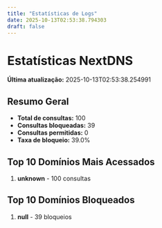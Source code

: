 ```yaml
---
title: "Estatísticas de Logs"
date: 2025-10-13T02:53:38.794303
draft: false
---
```

# Estatísticas NextDNS
**Última atualização:** 2025-10-13T02:53:38.254991
## Resumo Geral
- **Total de consultas:** 100
- **Consultas bloqueadas:** 39
- **Consultas permitidas:** 0
- **Taxa de bloqueio:** 39.0%
## Top 10 Domínios Mais Acessados
1. **unknown** - 100 consultas

## Top 10 Domínios Bloqueados

1. **null** - 39 bloqueios

